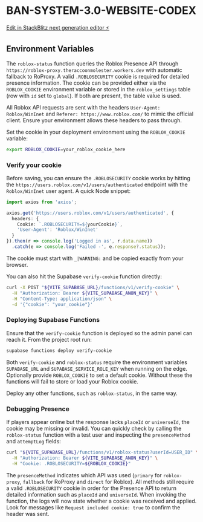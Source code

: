# BAN-SYSTEM-3.0-WEBSITE-CODEX

[Edit in StackBlitz next generation editor ⚡️](https://stackblitz.com/~/github.com/TheRacBW/BAN-SYSTEM-3.0-WEBSITE-CODEX)

## Environment Variables

The `roblox-status` function queries the Roblox Presence API through
`https://roblox-proxy.theraccoonmolester.workers.dev` with automatic
fallback to RoProxy. A valid `.ROBLOSECURITY` cookie is required for detailed
presence information. The cookie can be provided either via the `ROBLOX_COOKIE`
environment variable or stored in the `roblox_settings` table (row with `id`
set to `global`). If both are present, the table value is used.

All Roblox API requests are sent with the headers `User-Agent: Roblox/WinInet` and `Referer: https://www.roblox.com/` to mimic the official client. Ensure your environment allows these headers to pass through.

Set the cookie in your deployment environment using the `ROBLOX_COOKIE` variable:

```bash
export ROBLOX_COOKIE=your_roblox_cookie_here
```

### Verify your cookie

Before saving, you can ensure the `.ROBLOSECURITY` cookie works by hitting the
`https://users.roblox.com/v1/users/authenticated` endpoint with the
`Roblox/WinInet` user agent. A quick Node snippet:

```typescript
import axios from 'axios';

axios.get('https://users.roblox.com/v1/users/authenticated', {
  headers: {
    Cookie: `.ROBLOSECURITY=${yourCookie}`,
    'User-Agent': 'Roblox/WinInet'
  }
}).then(r => console.log('Logged in as', r.data.name))
  .catch(e => console.log('Failed -', e.response?.status));
```

The cookie must start with `_|WARNING:` and be copied exactly from your browser.

You can also hit the Supabase `verify-cookie` function directly:

```bash
curl -X POST "${VITE_SUPABASE_URL}/functions/v1/verify-cookie" \
  -H "Authorization: Bearer ${VITE_SUPABASE_ANON_KEY}" \
  -H "Content-Type: application/json" \
  -d '{"cookie": "your_cookie"}'
```

### Deploying Supabase Functions

Ensure that the `verify-cookie` function is deployed so the admin panel can
reach it. From the project root run:

```bash
supabase functions deploy verify-cookie
```

Both `verify-cookie` and `roblox-status` require the environment variables
`SUPABASE_URL` and `SUPABASE_SERVICE_ROLE_KEY` when running on the edge.
Optionally provide `ROBLOX_COOKIE` to set a default cookie. Without these the
functions will fail to store or load your Roblox cookie.

Deploy any other functions, such as `roblox-status`, in the same way.

### Debugging Presence

If players appear online but the response lacks `placeId` or `universeId`, the
cookie may be missing or invalid. You can quickly check by calling the
`roblox-status` function with a test user and inspecting the `presenceMethod`
and `attemptLog` fields:

```bash
curl "${VITE_SUPABASE_URL}/functions/v1/roblox-status?userId=USER_ID" \
  -H "Authorization: Bearer ${VITE_SUPABASE_ANON_KEY}" \
  -H "Cookie: .ROBLOSECURITY=${ROBLOX_COOKIE}"
```

The `presenceMethod` indicates which API was used (`primary` for
`roblox-proxy`, `fallback` for RoProxy and `direct` for Roblox). All methods
still require a valid `.ROBLOSECURITY` cookie in order for the Presence API to
return detailed information such as `placeId` and `universeId`.
When invoking the function, the logs will now state whether a cookie was
received and applied. Look for messages like `Request included cookie: true` to
confirm the header was sent.
